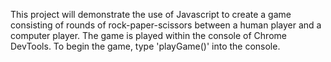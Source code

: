 This project will demonstrate the use of Javascript to create a game consisting of rounds of rock-paper-scissors between a human player and a computer player. The game is played within the console of Chrome DevTools. To begin the game, type 'playGame()' into the console.
